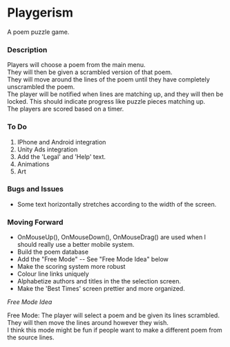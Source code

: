 # Playgerism
A poem puzzle game.


### Description
Players will choose a poem from the main menu.  </br>
They will then be given a scrambled version of that poem.  </br>
They will move around the lines of the poem until they have completely unscrambled the poem.  </br>
The player will be notified when lines are matching up, and they will then be locked. This should indicate progress like puzzle pieces matching up.  </br>
The players are scored based on a timer.  </br>

### To Do
1. IPhone and Android integration
2. Unity Ads integration
3. Add the 'Legal' and 'Help' text.
4. Animations
5. Art

### Bugs and Issues
- Some text horizontally stretches according to the width of the screen. 

### Moving Forward
- OnMouseUp(), OnMouseDown(), OnMouseDrag() are used when I should really use a better mobile system.
- Build the poem database
- Add the "Free Mode" -- See "Free Mode Idea" below
- Make the scoring system more robust
- Colour line links uniquely
- Alphabetize authors and titles in the the selection screen.
- Make the 'Best Times' screen prettier and more organized.

*Free Mode Idea*

Free Mode: The player will select a poem and be given its lines scrambled. They will then move the lines around however they wish.  </br>
I think this mode might be fun if people want to make a different poem from the source lines.  </br>
